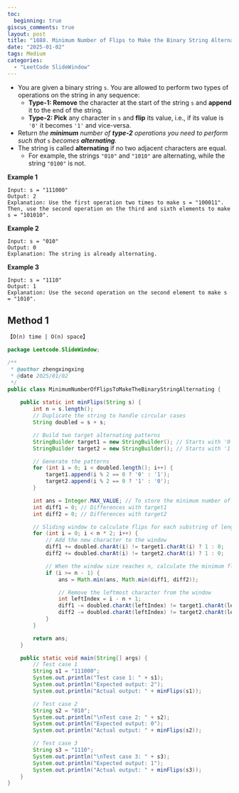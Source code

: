 ```yaml
---
toc:
  beginning: true
giscus_comments: true
layout: post
title: "1888. Minimum Number of Flips to Make the Binary String Alternating"
date: "2025-01-02"
tags: Medium
categories:
  - "LeetCode SlideWindow"
---
```



- You are given a binary string `s`. You are allowed to perform two types of operations on the string in any sequence:
  - **Type-1: Remove** the character at the start of the string `s` and **append** it to the end of the string.
  - **Type-2: Pick** any character in `s` and **flip** its value, i.e., if its value is `'0'` it becomes `'1'` and vice-versa.
- Return *the **minimum** number of **type-2** operations you need to perform* *such that* `s` *becomes **alternating**.*
- The string is called **alternating** if no two adjacent characters are equal.
  - For example, the strings `"010"` and `"1010"` are alternating, while the string `"0100"` is not.

**Example 1**

```
Input: s = "111000"
Output: 2
Explanation: Use the first operation two times to make s = "100011".
Then, use the second operation on the third and sixth elements to make s = "101010".
```

**Example 2**

```
Input: s = "010"
Output: 0
Explanation: The string is already alternating.
```

**Example 3**

```
Input: s = "1110"
Output: 1
Explanation: Use the second operation on the second element to make s = "1010".
```

## Method 1

```tex
【O(n) time | O(n) space】
```

```java
package Leetcode.SlideWindow;

/**
 * @author zhengxingxing
 * @date 2025/01/02
 */
public class MinimumNumberOfFlipsToMakeTheBinaryStringAlternating {
    
    public static int minFlips(String s) {
        int n = s.length();
        // Duplicate the string to handle circular cases
        String doubled = s + s;

        // Build two target alternating patterns
        StringBuilder target1 = new StringBuilder(); // Starts with '0'
        StringBuilder target2 = new StringBuilder(); // Starts with '1'

        // Generate the patterns
        for (int i = 0; i < doubled.length(); i++) {
            target1.append(i % 2 == 0 ? '0' : '1');
            target2.append(i % 2 == 0 ? '1' : '0');
        }

        int ans = Integer.MAX_VALUE; // To store the minimum number of flips
        int diff1 = 0; // Differences with target1
        int diff2 = 0; // Differences with target2

        // Sliding window to calculate flips for each substring of length n
        for (int i = 0; i < n * 2; i++) {
            // Add the new character to the window
            diff1 += doubled.charAt(i) != target1.charAt(i) ? 1 : 0;
            diff2 += doubled.charAt(i) != target2.charAt(i) ? 1 : 0;

            // When the window size reaches n, calculate the minimum flips
            if (i >= n - 1) {
                ans = Math.min(ans, Math.min(diff1, diff2));

                // Remove the leftmost character from the window
                int leftIndex = i - n + 1;
                diff1 -= doubled.charAt(leftIndex) != target1.charAt(leftIndex) ? 1 : 0;
                diff2 -= doubled.charAt(leftIndex) != target2.charAt(leftIndex) ? 1 : 0;
            }
        }

        return ans;
    }

    public static void main(String[] args) {
        // Test case 1
        String s1 = "111000";
        System.out.println("Test case 1: " + s1);
        System.out.println("Expected output: 2");
        System.out.println("Actual output: " + minFlips(s1));

        // Test case 2
        String s2 = "010";
        System.out.println("\nTest case 2: " + s2);
        System.out.println("Expected output: 0");
        System.out.println("Actual output: " + minFlips(s2));

        // Test case 3
        String s3 = "1110";
        System.out.println("\nTest case 3: " + s3);
        System.out.println("Expected output: 1");
        System.out.println("Actual output: " + minFlips(s3));
    }
}

```





